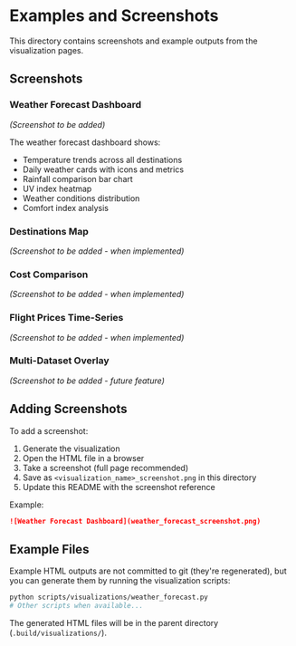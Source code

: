 # Examples and Screenshots

This directory contains screenshots and example outputs from the visualization pages.

## Screenshots

### Weather Forecast Dashboard

*(Screenshot to be added)*

The weather forecast dashboard shows:
- Temperature trends across all destinations
- Daily weather cards with icons and metrics
- Rainfall comparison bar chart
- UV index heatmap
- Weather conditions distribution
- Comfort index analysis

### Destinations Map

*(Screenshot to be added - when implemented)*

### Cost Comparison

*(Screenshot to be added - when implemented)*

### Flight Prices Time-Series

*(Screenshot to be added - when implemented)*

### Multi-Dataset Overlay

*(Screenshot to be added - future feature)*

## Adding Screenshots

To add a screenshot:

1. Generate the visualization
2. Open the HTML file in a browser
3. Take a screenshot (full page recommended)
4. Save as `<visualization_name>_screenshot.png` in this directory
5. Update this README with the screenshot reference

Example:
```markdown
![Weather Forecast Dashboard](weather_forecast_screenshot.png)
```

## Example Files

Example HTML outputs are not committed to git (they're regenerated), but you can generate them by running the visualization scripts:

```bash
python scripts/visualizations/weather_forecast.py
# Other scripts when available...
```

The generated HTML files will be in the parent directory (`.build/visualizations/`).
